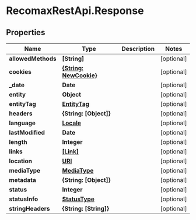 # RecomaxRestApi.Response

## Properties
Name | Type | Description | Notes
------------ | ------------- | ------------- | -------------
**allowedMethods** | **[String]** |  | [optional] 
**cookies** | [**{String: NewCookie}**](NewCookie.md) |  | [optional] 
**_date** | **Date** |  | [optional] 
**entity** | **Object** |  | [optional] 
**entityTag** | [**EntityTag**](EntityTag.md) |  | [optional] 
**headers** | **{String: [Object]}** |  | [optional] 
**language** | [**Locale**](Locale.md) |  | [optional] 
**lastModified** | **Date** |  | [optional] 
**length** | **Integer** |  | [optional] 
**links** | [**[Link]**](Link.md) |  | [optional] 
**location** | [**URI**](URI.md) |  | [optional] 
**mediaType** | [**MediaType**](MediaType.md) |  | [optional] 
**metadata** | **{String: [Object]}** |  | [optional] 
**status** | **Integer** |  | [optional] 
**statusInfo** | [**StatusType**](StatusType.md) |  | [optional] 
**stringHeaders** | **{String: [String]}** |  | [optional] 


